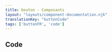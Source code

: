 ```yaml
---
title: bouton - Composants
layout: "layouts/component-documentation.njk"
translationKey: "buttonCode"
tags: ['buttonFR', 'code']
---
```


## Code